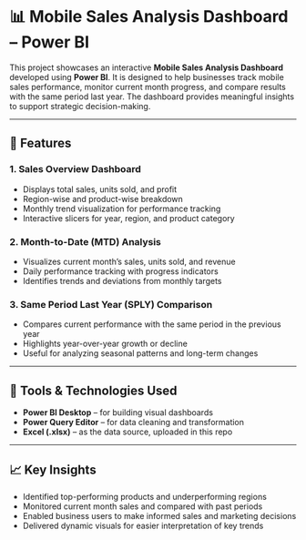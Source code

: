 # 📊 Mobile Sales Analysis Dashboard – Power BI

This project showcases an interactive **Mobile Sales Analysis Dashboard** developed using **Power BI**. It is designed to help businesses track mobile sales performance, monitor current month progress, and compare results with the same period last year. The dashboard provides meaningful insights to support strategic decision-making.

---

## 🚀 Features

### 1. **Sales Overview Dashboard**
- Displays total sales, units sold, and profit
- Region-wise and product-wise breakdown
- Monthly trend visualization for performance tracking
- Interactive slicers for year, region, and product category

### 2. **Month-to-Date (MTD) Analysis**
- Visualizes current month’s sales, units sold, and revenue
- Daily performance tracking with progress indicators
- Identifies trends and deviations from monthly targets

### 3. **Same Period Last Year (SPLY) Comparison**
- Compares current performance with the same period in the previous year
- Highlights year-over-year growth or decline
- Useful for analyzing seasonal patterns and long-term changes

---

## 🧰 Tools & Technologies Used

- **Power BI Desktop** – for building visual dashboards  
- **Power Query Editor** – for data cleaning and transformation  
- **Excel (.xlsx)** – as the data source, uploaded in this repo  

---

## 📈 Key Insights

- Identified top-performing products and underperforming regions  
- Monitored current month sales and compared with past periods  
- Enabled business users to make informed sales and marketing decisions  
- Delivered dynamic visuals for easier interpretation of key trends
